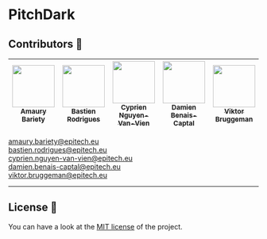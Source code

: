# PitchDark

## <a id="contributors"></a> Contributors 👋  
  
| [<img src="https://github.com/raymondbty.png?size=85" width=85><br><sub>Amaury Bariety</sub>](https://github.com/raymondbty) | [<img src="https://github.com/Shaladur.png?size=85" width=85><br><sub>Bastien Rodrigues</sub>](https://github.com/Shaladur) | [<img src="https://github.com/Drindael.png?size=85" width=85><br><sub>Cyprien Nguyen-Van-Vien</sub>](https://github.com/Drindael) | [<img src="https://github.com/damienBC.png?size=85" width=85><br><sub>Damien Benais-Captal</sub>](https://github.com/damienBC) | [<img src="https://github.com/Hinivir.png?size=85" width=85><br><sub>Viktor Bruggeman</sub>](https://github.com/Hinivir) |   
| :--: | :--: | :--: | :--: | :--: |  
  
amaury.bariety@epitech.eu    
bastien.rodrigues@epitech.eu    
cyprien.nguyen-van-vien@epitech.eu    
damien.benais-captal@epitech.eu    
viktor.bruggeman@epitech.eu    

---  
  
## <a id="license"></a> License 🔑  

You can have a look at the [MIT license](LICENSE.md) of the project.